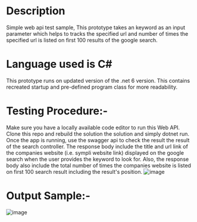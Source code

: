 # Description
Simple web api test sample, This prototype takes an keyword as an input parameter which helps to tracks the specified url and number of times the specified url is listed on first 100 results of the google search.

# Language used is C#
This prototype runs on updated version of the .net 6 version. This contains recreated startup and pre-defined program class for more readability.


# Testing Procedure:-
Make sure you have a locally available code editor to run this Web API. Clone this repo and rebuild the solution the solution and simply dotnet run. 
Once the app is running, use the swagger api to check the result the result of the search controller. 
The response body include the title and url link of the companies website (i.e. sympli website link) displayed on the google search when the user provides the keyword to look for. Also, the response body also include the total number of times the companies website is listed on first 100 search result including the result's position.
![image](https://user-images.githubusercontent.com/64567189/189463141-9b8814bd-77a7-4bba-8149-4c1a250a5b19.png)

# Output Sample:-
![image](https://user-images.githubusercontent.com/64567189/189464147-d711c2d6-38fc-4cbe-9348-0488fd9905e9.png)
